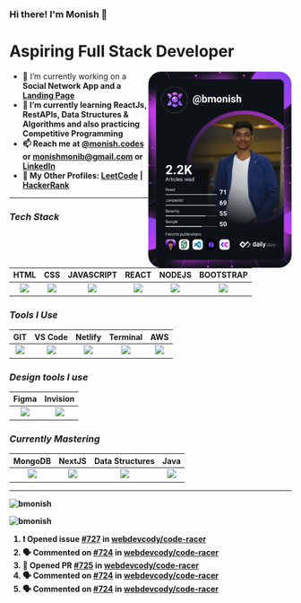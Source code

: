 ### Hi there! I'm Monish 👋

<div align="left">
<h1>Aspiring Full Stack Developer</h1>
  <a href="https://app.daily.dev/get?r=bmonish" target="_blank">
    <img align="right" src="https://github.com/bmonish/bmonish/blob/master/devcard.svg" width="256" alt="Monish's Dev Card" />
  </a>
<ul>
  <li>🔭 I’m currently working on a <strong>Social Network App<strong> and a <a href="https://bmonish.github.io/early-storage/" target="_blank"><strong>Landing Page</strong></a></li>
  <li>🌱 I’m currently learning <strong>ReactJs, RestAPIs, Data Structures & Algorithms</strong> and also practicing <strong>Competitive Programming</strong></li>
  <li>📫 Reach me at <a href="https://www.instagram.com/monish.codes/" target="_blank"><strong>@monish.codes</strong></a> or <a href="mailto:monishmonib@gmail.com"><strong>monishmonib@gmail.com</strong></a> or <a href="https://linkedin.com/in/bmonish" target="_blank"><strong>LinkedIn</strong></a>
  <li>👤 My Other Profiles: <a href="https://leetcode.com/bmonish/" target="_blank"><strong>LeetCode</strong></a> | <a href="https://www.hackerrank.com/monishmonib" target="_blank"><strong>HackerRank</strong></a></li>
</ul>
</div>

---
### ***Tech Stack***

| HTML  | CSS | JAVASCRIPT | REACT | NODEJS | BOOTSTRAP |
| :-------------: | :-------------: | :-------------: | :-------------: | :-------------: | :-------------: |
| <img height="30px" src="https://cdn.svgporn.com/logos/html-5.svg">  | <img height="30px" src="https://cdn.svgporn.com/logos/css-3.svg"> | <img height="30px" src="https://cdn.svgporn.com/logos/javascript.svg"> | <img height="30px" src="https://cdn.svgporn.com/logos/react.svg"> | <img height="30px" src="https://cdn.svgporn.com/logos/nodejs-icon.svg"> | <img height="30px" src="https://cdn.svgporn.com/logos/bootstrap.svg"> | 

### ***Tools I Use***

| GIT  | VS Code | Netlify | Terminal | AWS |
| :-------------: | :-------------: |:-------------: | :-------------: | :-------------: |
| <img height="30px" src="https://cdn.svgporn.com/logos/git-icon.svg">  | <img height="30px" src="https://cdn.svgporn.com/logos/visual-studio-code.svg"> |  <img height="30px" src="https://cdn.svgporn.com/logos/netlify.svg"> |  <img height="30px" src="https://cdn.svgporn.com/logos/terminal.svg"> | <img height="30px" src="https://cdn.svgporn.com/logos/aws-ec2.svg"> |

### ***Design tools I use***

| Figma | Invision |
| :-------------: | :-------------: |
| <img height="30px" src="https://cdn.svgporn.com/logos/figma.svg"> | <img height="30px" src="https://cdn.svgporn.com/logos/invision.svg"> |

### ***Currently Mastering***

| MongoDB | NextJS | Data Structures | Java |
| :-------------: | :-------------: | :-------------: | :-------------: |
 | <img height="30px" src="https://cdn.svgporn.com/logos/mongodb.svg"> |<img height="30px" src="https://cdn.svgporn.com/logos/nextjs-icon.svg"> | <img height="30px" src="https://icons.veryicon.com/png/o/miscellaneous/icons-for-data-class-organization-and/data-structure-1.png"> | <img height="30px" src="https://cdn.svgporn.com/logos/java.svg"> |

_____

<p><img src="https://github-readme-stats.vercel.app/api?username=bmonish&count_private=true&show_icons=true&theme=react&hide=stars" alt="bmonish"/></p>

<p><img src="https://github-readme-streak-stats.herokuapp.com/?user=bmonish" alt="bmonish"/></p>

<!--START_SECTION:activity-->
1. ❗ Opened issue [#727](https://github.com/webdevcody/code-racer/issues/727) in [webdevcody/code-racer](https://github.com/webdevcody/code-racer)
2. 🗣 Commented on [#724](https://github.com/webdevcody/code-racer/issues/724#issuecomment-1758864305) in [webdevcody/code-racer](https://github.com/webdevcody/code-racer)
3. 💪 Opened PR [#725](https://github.com/webdevcody/code-racer/pull/725) in [webdevcody/code-racer](https://github.com/webdevcody/code-racer)
4. 🗣 Commented on [#724](https://github.com/webdevcody/code-racer/issues/724#issuecomment-1758856311) in [webdevcody/code-racer](https://github.com/webdevcody/code-racer)
5. 🗣 Commented on [#724](https://github.com/webdevcody/code-racer/issues/724#issuecomment-1757095800) in [webdevcody/code-racer](https://github.com/webdevcody/code-racer)
<!--END_SECTION:activity-->
